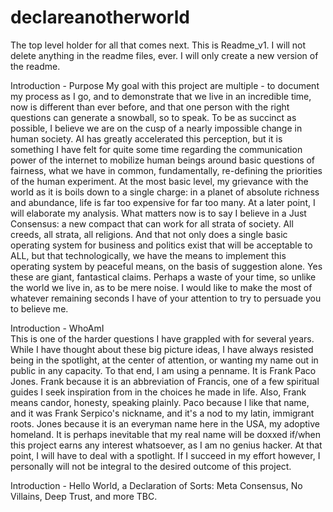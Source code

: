 # declareanotherworld
The top level holder for all that comes next.
This is Readme_v1. I will not delete anything in the readme files, ever. I will only create a new version of the readme. 

Introduction - Purpose
My goal with this project are multiple - to document my process as I go, and to demonstrate that we live in an incredible time, now is different than ever before, and that one person with the right questions can generate a snowball, so to speak. To be as succinct as possible, I believe we are on the cusp of a nearly impossible change in human society. AI has greatly accelerated this perception, but it is something I have felt for quite some time regarding the communication power of the internet to mobilize human beings around basic questions of fairness, what we have in common, fundamentally, re-defining the priorities of the human experiment. At the most basic level, my grievance with the world as it is boils down to a single charge: in a planet of absolute richness and abundance, life is far too expensive for far too many. At a later point, I will elaborate my analysis. What matters now is to say I believe in a Just Consensus: a new compact that can work for all strata of society. All creeds, all strata, all religions. And that not only does a single basic operating system for business and politics exist that will be acceptable to ALL, but that technologically, we have the means to implement this operating system by peaceful means, on the basis of suggestion alone. Yes these are giant, fantastical claims. Perhaps a waste of your time, so unlike the world we live in, as to be mere noise. I would like to make the most of whatever remaining seconds I have of your attention to try to persuade you to believe me.

Introduction - WhoAmI  
This is one of the harder questions I have grappled with for several years. While I have thought about these big picture ideas, I have always resisted being in the spotlight, at the center of attention, or wanting my name out in public in any capacity. To that end, I am using a penname. It is Frank Paco Jones. Frank because it is an abbreviation of Francis, one of a few spiritual guides I seek inspiration from in the choices he made in life. Also, Frank means candor, honesty, speaking plainly. Paco because I like that name, and it was Frank Serpico's nickname, and it's a nod to my latin, immigrant roots. Jones because it is an everyman name here in the USA, my adoptive homeland. It is perhaps inevitable that my real name will be doxxed if/when this project earns any interest whatsoever, as I am no genius hacker. At that point, I will have to deal with a spotlight. If I succeed in my effort however, I personally will not be integral to the desired outcome of this project.

Introduction - Hello World, a Declaration of Sorts: Meta Consensus, No Villains, Deep Trust, and more
TBC.
 
